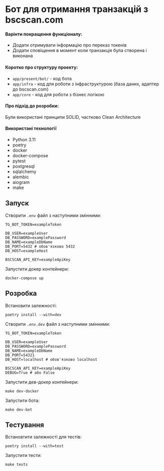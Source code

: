 # Бот для отримання транзакцій з bscscan.com

#### Варінти покращення функціоналу:
- Додати отримувати інформацію про переказ токенів
- Додати сповіщення в момент коли транзакція була створена і виконана

#### Коротко про структуру проекту:
- `app/present/bot/` - код бота
- `app/infra` - код для роботи з інфраструктурою (база даних, адаптер до bscscan.com)
- `app/core` - код для роботи з бізнес логікою

#### Про підхід до розробки:
Були використані принципи SOLID, частково Clean Architecture

#### Використані технології
- Python 3.11
- poetry
- docker
- docker-compose
- pytest
- postgresql
- sqlalchemy
- alembic
- aiogram
- make

## Запуск
Створити `.env` файл з наступними змінними:

```
TG_BOT_TOKEN=exampleToken

DB_USER=exampleUser
DB_PASSWORD=examplePassword
DB_NAME=exampleDbName
DB_PORT=5432 # обов'язково 5432
DB_HOST=exampleHost

BSCSCAN_API_KEY=exampleApiKey
```

Запустити докер контейнери:

`docker-compose up`


## Розробка
Встановити залежності:

`poetry install --with=dev`

Створити `.env.dev` файл з наступними змінними:

```
TG_BOT_TOKEN=exampleToken

DB_USER=exampleUser
DB_PASSWORD=examplePassword
DB_NAME=exampleDbName
DB_PORT=54321
DB_HOST=localhost # обов'язково localhost

BSCSCAN_API_KEY=exampleApiKey
DEBUG=True # або False
```

Запустити дев-докер контейнери:

`make dev-docker`

Запустити бота:

`make dev-bot`

## Тестування
Встановтити залежності для тестів:

`poetry install --with=test`

Запустити тести:

`make tests`

